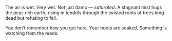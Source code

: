 The air is wet. Very wet. Not just damp — *saturated*. A stagnant mist hugs the peat-rich earth, rising in tendrils through the twisted roots of trees long dead but refusing to fall.

You don’t remember how you got here. Your boots are soaked. Something is watching from the reeds.

